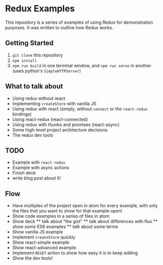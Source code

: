 # Redux Examples

This repository is a series of examples of using Redux for demonstration purposes. It was written to outline how Redux works.

## Getting Started

1. `git clone` this repository
2. `npm install`
3. `npm run build` in one terminal window, and `npm run serve` in another (uses python's `SimpleHTTPServer`)

## What to talk about

* Using redux without react
* Implementing `createStore` with vanilla JS
* Using redux with react (simply, without `connect` or the `react-redux` bindings)
* Using react-redux (react-connected)
* Using redux with thunks and promises (react-async)
* Some high-level project architecture decisions
* The redux dev tools

## TODO

* Example with `react-redux`
* Example with async actions
* Finish deck
* write blog post about it!

## Flow
* Have multiples of the project open in atom for every example, with only the files that you want to show for that example open!
* Show code examples in a series of files in atom
* Show deck
** talk about "the gist"
** talk about differences with flux
** show some ES6 examples
** talk about some terms
* Show vanilla JS example
* Implement `createStore` quickly
* Show react-simple example
* Show react-advanced example
* Implement `RESET` action to show how easy it is to keep adding
* Show the dev tools!
